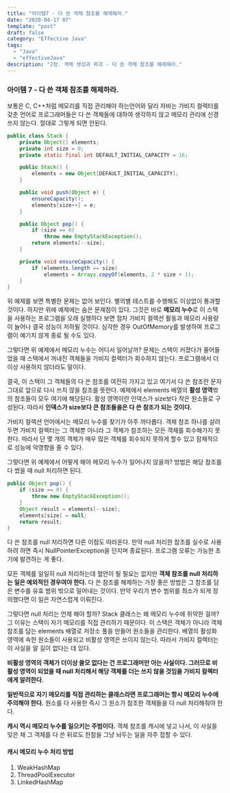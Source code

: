```yaml
---
title: "아이템7 - 다 쓴 객체 참조를 해제해라."
date: "2020-04-17 07"
template: "post"
draft: false
category: "Effective Java"
tags:
  - "Java"
  - "effectiveJava"
description: "2장. 객체 생성과 파괴 - 다 쓴 객체 참조를 해제해라."
---
```


### 아이템 7 - 다 쓴 객체 참조를 해제하라.

보통은 C, C++처럼 메모리를 직접 관리해야 하는언어와 달리 자바는 가비지 컬렉터를 갖춘 언어로 프로그래머들은 다 쓴 객체들에 대하여 생각하지 않고 메모리 관리에 신경 쓰지 않는다. 절대로 그렇게 되면 안된다.

```java
public class Stack {
    private Object[] elements;
    private int size = 0;
    private static final int DEFAULT_INITIAL_CAPACITY = 16;

    public Stack() {
        elements = new Object[DEFAULT_INITIAL_CAPACITY];
    }

    public void push(Object e) {
        ensureCapacity();
        elements[size++] = e;
    }

    public Object pop() {
        if (size == 0)
            throw new EmptyStackException();
        return elements[--size];
    }

    private void ensureCapacity() {
        if (elements.length == size)
            elements = Arrays.copyOf(elements, 2 * size + 1);
    }
}
```

위 예제를 보면 특별한 문제는 없어 보인다. 별의별 테스트를 수행해도 이상없이 통과할 것이다. 하지만 위에 예제에는 숨은 문제점이 있다. 그것은 바로 **메모리 누수**로 이 스택을 사용하는 프로그램을 오래 실행하다 보면 점차 가비지 컬렉션 활동과 메모리 사용량이 늘어나 결국 성능이 저하될 것이다. 심각한 경우 OutOfMemory를 발생하여 프로그램이 예기치 않게 종료 될 수도 있다.

그렇다면 위 예제에서 메모리 누수는 어디서 일어날까? 문제는 스택이 커졌다가 줄어들었을 때 스택에서 꺼내진 객체들을 가비지 컬렉터가 회수하지 않는다. 프로그램에서 더 이상 사용하지 않더라도 말이다.

결국, 이 스택이 그 객체들의 다 쓴 참조를 여전히 가지고 있고 여기서 다 쓴 참조란 문자 그대로 앞으로 다시 쓰지 않을 참조를 뜻한다. 예제에서 elements 배열의 **활성 영역**밖의 참조들이 모두 여기에 해당된다. 활성 영역이란 인덱스가 size보다 작은 원소들로 구성된다. 따라서 **인덱스가 size보다 큰 참조들을은 다 쓴 참조가 되는 것이다.**

가비지 컬렉션 언어에서는 메모리 누수를 찾기가 아주 까다롭다. 객체 참조 하나를 살려두면 가비지 컬렉터는 그 객체뿐 아니라 그 객체가 참조하는 모든 객체를 회수해가지 못한다. 따라서 단 몇 개의 객체가 매우 많은 객체를 회수되지 못하게 할수 있고 잠재적으로 성능에 악영향을 줄 수 있다. 

그렇다면 위 예제에서 어떻게 해야 메모리 누수가 일어나지 않을까? 방법은 해당 참조를 다 썼을 때 null 처리하면 된다.

```java
public Object pop() {
    if (size == 0) {
        throw new EmptyStackException(); 
    }
    Object result = elements[--size];
    elements[size] = null;
    return result;
}
```

다 쓴 참조를 null 처리하면 다른 이점도 따라온다. 만약 null 처리한 참조를 실수로 사용하려 하면 즉시 NullPointerException을 던지며 종료된다. 프로그램 오류는 가능한 초기에 발견하는 게 좋다.

모든 객체를 일일히 null 처리하는데 혈안이 될 필요는 없지만 **객체 참조를 null 처리하는 일은 예외적인 경우여야 한다.** 다 쓴 참조를 해제하는 가장 좋은 방법은 그 참조를 담은 변수를 유효 범위 밖으로 밀어내는 것이다. 만약 우리가 변수 범위를 최소가 되게 정의했다면 이 일은 자연스럽게 이뤄진다.

그렇다면 null 처리는 언제 해야 할까? Stack 클래스는 왜 메모리 누수에 취약한 걸까? 그 이유는 스택이 자기 메모리를 직접 관리하기 때문이다. 이 스택은 객체가 아니라 객체 참조를 담는 elements 배열로 저장소 풀을 만들어 원소들을 관리한다. 배열의 활성화 영역에 속한 원소들이 사용되고 비활성 영역은 쓰이지 않는다. 따라서 가비지 컬렉터는 이 사실을 알 길이 없다는 데 있다.

**비활성 영역의 객체가 더이상 쓸모 없다는 건 프로그래머만 아는 사실이다. 그러므로 비활성 영역이 되었을 때 null 처리해서 해당 객체를 더는 쓰지 않을 것임을 가비지 컬렉터에게 알려한다.**

**일반적으로 자기 메모리를 직접 관리하는 클래스라면 프로그래머는 항시 메모리 누수에 주의해야 한다.** 원소를 다 사용한 즉시 그 원소가 참조한 객체들을 다 null 처리해줘야 한다.

**캐시 역시 메모리 누수를 일으키는 주범이다.** 객체 참조를 캐시에 넣고 나서, 이 사실을 잊은 채 그 객체를 다 쓴 뒤로도 한참을 그냥 놔두는 일을 자주 접할 수 있다.

#### 캐시 메모리 누수 처리 방법

1. WeakHashMap
2. ThreadPoolExecutor
3. LinkedHashMap